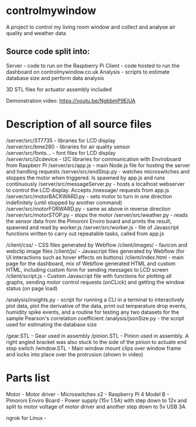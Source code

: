# controlmywindow
A project to control my living room window and collect and analyse air quality and weather data

Source code split into:
-----------------------
Server - code to run on the Raspberry Pi
Client - code hosted to run the dashboard on controlmywindow.co.uk
Analysis - scripts to  estimate database size and perform data analysis

3D STL files for actuator assembly included

Demonstration video:
https://youtu.be/NgbbmP9EjUA

Description of all source files
===============================

/server/src/ST7735  - libraries for LCD display  
/server/src/bme280  - libraries for air quality sensor  
/server/src/fonts...  - font files for LCD display  
/server/src/i2cdevice  - I2C libraries for communication with Enviroboard from Raspberr Pi
/server/src/app.js  - main Node.js file for hosting the server and handling requests
/server/src/endStop.py  - watches microswitches and stoppes the motor when triggered. Is spawned by app.js and runs continuously
/server/src/messageServer.py  - hosts a localhost webserver to control the LCD display. Accepts /message/<body> requests from app.js
/server/src/motorBACKWARD.py  - sets motor to turn in one direction indefinitely (until stopped by another command)
/server/src/motorFORWARD.py  - same as above in reverse direction
/server/src/motorSTOP.py  - stops the motor
/server/src/weather.py  - reads the sensor data from the Pimoroni Enviro board and prints the result, spawned and read by worker.js
/server/src/worker.js  - file of Javascript functions written to carry out repeatable tasks, called from app.js

/client/css/  - CSS files generated by Webflow
/client/images/  - favicon and webclip image files
/client/js/  - Javascript files generated by Webflow (for UI interactions such as hover effects on buttons)
/client/index.html  - main page for the dashboard, mix of Webflow generated HTML and custom HTML, including custom form for sending messages to LCD screen
/client/script.js  - Custom Javascript file with functions for plotting all graphs, sending motor control requests (onCLick) and getting the window status (on page load)

/analysis/insights.py  - script for running a CLI in a terminal to interactively plot data, plot the derivative of the data, print out temperature drop events, humidity spike events, and a routine for testing any two datasets for the sample Pearson's correlation coefficient
/analysis/jsonSize.py  - the script used for estimating the database size
  
/gear.STL  - Gear used in assembly
/pinion.STL  - Pinion used in assembly. A right angled bracket was also stuck to the side of the pinion to actuate end stop switch
/window.STL  - Main window mount clips over window frame and locks into place over the protrusion (shown in video)

Parts list
==========
  
Motor - 
Motor driver - 
Microswitches x2 - 
Raspberry Pi 4 Model B - 
Pimoroni Enviro Board - 
Power supply (15v 1.5A) with step down to 12v and split to motor voltage of motor driver and another step down to 5v USB 3A

ngrok for Linux - 
